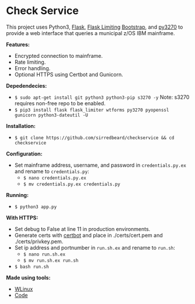 # Check Service

This project uses Python3, [Flask](http://flask.pocoo.org/), [Flask Limiting](https://flask-limiter.readthedocs.io/en/stable/) [Bootstrap](https://getbootstrap.com), and [py3270](https://pypi.org/project/py3270/) to provide a web interface that queries a municipal z/OS IBM mainframe.

**Features:**

- Encrypted connection to mainframe.
- Rate limiting.
- Error handling.
- Optional HTTPS using Certbot and Gunicorn.

**Depedendecies:**

- `$ sudo apt-get install git python3 python3-pip s3270 -y` Note: s3270 requires non-free repo to be enabled.
- `$ pip3 install flask flask_limiter wtforms py3270 pyopenssl gunicorn python3-dateutil -U`

**Installation:**

- `$ git clone https://github.com/sirredbeard/checkservice && cd checkservice`

**Configuration:**

- Set mainframe address, username, and password in `credentials.py.ex` and rename to `credentials.py`:
    - `$ nano credentials.py.ex`
    - `$ mv credentials.py.ex credentials.py`

**Running:**

- `$ python3 app.py`

**With HTTPS:**

- Set debug to False at line 11 in production environments.
- Generate certs with [certbot](https://certbot.eff.org/) and place in ./certs/cert.pem and ./certs/privkey.pem.
- Set ip address and portnumber in `run.sh.ex` and rename to `run.sh`:
    - `$ nano run.sh.ex`
    - `$ mv run.sh.ex run.sh`
- `$ bash run.sh`

**Made using tools:**

- [WLinux](https://github.com/WhitewaterFoundry/WLinux)
- [Code](https://code.visualstudio.com/download)